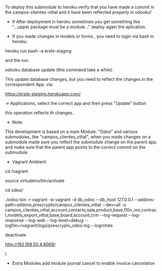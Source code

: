 To deploy this submodule to heroku verify that you have made a commit in the campos-clientes-vittal and it have been reflected properly in odooku!

* If After deployment in heroku sometimes you get something like  "...upper package must be a module..." deploy again the aplication.

* If you made changes in models or forms , you need to login via bash in heroku:

heroku run bash -a erste-staging

and the run:

odooku database update (this command take a while)

This update database changes, but you need to reflect the changes
in the correspondent App. via:

https://erste-staging.herokuapp.com/

-> Applications, select the correct app and then press "Update" button

this operation reflects th changes.

* Note: 

This development is based on a main Module: "Odoo" and various submodules, like "campos_clientes_vittal", when you made changes on a submodule made sure you reflect the submodule change on the parent app.
and make sure that the parent app points to the correct commit on the submodule.


* Vagrant Ambient:

cd /vagrant

source virtualenv/bin/activate

cd odoo/

./odoo-bin -r vagrant -w vagrant -d db_odoo --db_host 127.0.0.1 --addons-path=addons,prescrypto/campos_clientes_vittal --dev=all -u campos_clientes_vittal,account,contacts,sale,product,base,l10n_mx,contract,models_export_vittal,base,board,account,crm --log-request --log-response --log-web --log-level=debug --logfile=/vagrant/logs/prescrypto_odoo.log --logrotate


deactivate

http://192.168.50.4:8069/


\                    <field name="recurring_payment_days"/>

* Extra Modules
add module journal cancel to enable invoice cancelation

